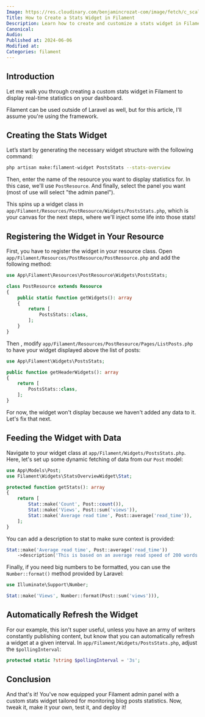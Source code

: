 ```yaml
---
Image: https://res.cloudinary.com/benjamincrozat-com/image/fetch/c_scale,f_webp,q_auto,w_1200/
Title: How to Create a Stats Widget in Filament
Description: Learn how to create and customize a stats widget in Filament for displaying real-time statistics.
Canonical:
Audio:
Published at: 2024-06-06
Modified at:
Categories: filament
---
```


## Introduction

Let me walk you through creating a custom stats widget in Filament to display real-time statistics on your dashboard.

Filament can be used outside of Laravel as well, but for this article, I'll assume you're using the framework.

## Creating the Stats Widget

Let’s start by generating the necessary widget structure with the following command:

```bash
php artisan make:filament-widget PostsStats --stats-overview
```

Then, enter the name of the resource you want to display statistics for. In this case, we'll use `PostResource`. And finally, select the panel you want (most of use will select "the admin panel").

This spins up a widget class in `app/Filament/Resources/PostResource/Widgets/PostsStats.php`, which is your canvas for the next steps, where we'll inject some life into those stats!

## Registering the Widget in Your Resource

First, you have to register the widget in your resource class. Open `app/Filament/Resources/PostResource/PostResource.php` and add the following method:

```php
use App\Filament\Resources\PostResource\Widgets\PostsStats;

class PostResource extends Resource
{
    public static function getWidgets(): array
    {
        return [
            PostsStats::class,
        ];
    }
}
```

Then , modify `app/Filament/Resources/PostResource/Pages/ListPosts.php` to have your widget displayed above the list of posts:

```php
use App\Filament\Widgets\PostsStats;

public function getHeaderWidgets(): array
{
    return [
        PostsStats::class,
    ];
}
```

For now, the widget won't display because we haven't added any data to it. Let's fix that next.

## Feeding the Widget with Data

Navigate to your widget class at `app/Filament/Widgets/PostsStats.php`. Here, let's set up some dynamic fetching of data from our `Post` model:

```php
use App\Models\Post;
use Filament\Widgets\StatsOverviewWidget\Stat;

protected function getStats(): array
{
    return [
        Stat::make('Count', Post::count()),
        Stat::make('Views', Post::sum('views')),
        Stat::make('Average read time', Post::average('read_time')),
    ];
}
```

You can add a description to stat to make sure context is provided:

```php
Stat::make('Average read time', Post::average('read_time'))
    ->description('This is based on an average read speed of 200 words per minute.');
```

Finally, if you need big numbers to be formatted, you can use the `Number::format()` method provided by Laravel:

```php
use Illuminate\Support\Number;

Stat::make('Views', Number::format(Post::sum('views'))),
```

## Automatically Refresh the Widget

For our example, this isn't super useful, unless you have an army of writers constantly publishing content, but know that you can automatically refresh a widget at a given interval. In `app/Filament/Widgets/PostsStats.php`, adjust the `$pollingInterval`:

```php
protected static ?string $pollingInterval = '3s';
```

## Conclusion

And that's it! You've now equipped your Filament admin panel with a custom stats widget tailored for monitoring blog posts statistics. Now, tweak it, make it your own, test it, and deploy it!